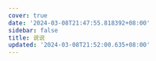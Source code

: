 ```yaml
---
cover: true
date: '2024-03-08T21:47:55.818392+08:00'
sidebar: false
title: 说说
updated: '2024-03-08T21:52:00.635+08:00'
---
```

<div id="qexot" class="tag-plugin timeline"></div>

<script src="https://gcore.jsdelivr.net/gh/MSCMDD/Qexo-Talks@main/Stellar/qexo_talk.js"></script>

<link rel="stylesheet" href="https://gcore.jsdelivr.net/gh/MSCMDD/Qexo-Talks@main/Stellar/qexo_talk.css">
<script>showQexoTalks("qexot", "https://admin.justpureh2o.cn", 5)</script>
